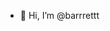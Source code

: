 - 👋 Hi, I’m @barrrettt

<!---
barrrettt/barrrettt is a ✨ special ✨ repository because its `README.md` (this file) appears on your GitHub profile.
You can click the Preview link to take a look at your changes.
--->
